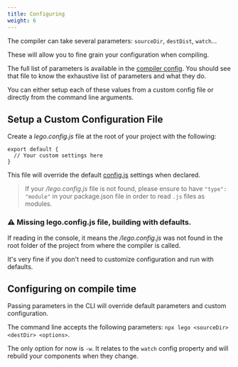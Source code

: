```yaml
---
title: Configuring
weight: 6
---
```


The compiler can take several parameters: `sourceDir`, `destDist`, `watch`…

These will allow you to fine grain your configuration when compiling.

The full list of parameters is available in the [compiler config](https://github.com/Polight/lego/blob/master/src/compiler/config.js#L1).
You should see that file to know the exhaustive list of parameters and
what they do.

You can either setup each of these values from a custom config file or directly
from the command line arguments.

## Setup a Custom Configuration File

Create a _lego.config.js_ file at the root of your project with the following:

```
export default {
  // Your custom settings here
}
```

This file will override the default [config.js](https://github.com/Polight/lego/blob/master/src/compiler/config.js#L1) settings when declared.

> If your _/lego.config.js_ file is not found, please ensure to have `"type": "module"` in your package.json file in order to read `.js` files
> as modules.

### ⚠️ Missing lego.config.js file, building with defaults.

If reading in the console, it means the _/lego.config.js_ was not found
in the root folder of the project from where the compiler is called.

It's very fine if you don't need to customize configuration and
run with defaults.

## Configuring on compile time

Passing parameters in the CLI will override default parameters and custom configuration.

The command line accepts the following parameters: `npx lego <sourceDir> <destDir> <options>`.

The only option for now is `-w`. It relates to the `watch` config property and will rebuild your components when they change.
